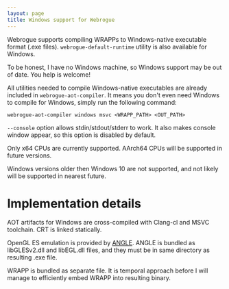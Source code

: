 ```yaml
---
layout: page
title: Windows support for Webrogue
---
```


Webrogue supports compiling WRAPPs to Windows-native executable format (.exe files).
`webrogue-default-runtime` utility is also available for Windows.

To be honest, I have no Windows machine, so Windows support may be out of date. 
You help is welcome!

All utilities needed to compile Windows-native executables are already included in `webrogue-aot-compiler`.
It means you don't even need Windows to compile for Windows, simply run the following command:

```webrogue-aot-compiler windows msvc <WRAPP_PATH> <OUT_PATH>```

`--console` option allows stdin/stdout/stderr to work. 
It also makes console window appear, so this option is disabled by default.

Only x64 CPUs are currently supported.
AArch64 CPUs will be supported in future versions.

Windows versions older then Windows 10 are not supported, and not likely will be supported in nearest future.

# Implementation details
AOT artifacts for Windows are cross-compiled with Clang-cl and MSVC toolchain.
CRT is linked statically.

OpenGL ES emulation is provided by [ANGLE](https://chromium.googlesource.com/angle/angle).
ANGLE is bundled as libGLESv2.dll and libEGL.dll files, and they must be in same directory as resulting .exe file.

WRAPP is bundled as separate file.
It is temporal approach before I will manage to efficiently embed WRAPP into resulting binary.
